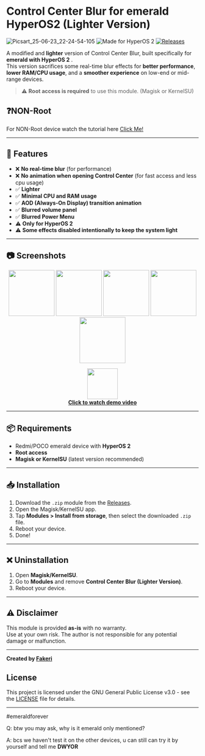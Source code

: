 # Control Center Blur for emerald HyperOS2 (Lighter Version)
![Picsart_25-06-23_22-24-54-105](https://github.com/user-attachments/assets/2e30c556-aa1f-44e9-944c-15f8b9614099)
![Made for HyperOS 2](https://img.shields.io/badge/Made%20for-HyperOS%202-blueviolet?style=for-the-badge&logo=xiaomi)
[![Releases](https://img.shields.io/github/v/release/fakerieh/Control-Center-Blur-for-HyperOS2-but-LIGHTER-?label=Download%20Releases&style=for-the-badge&logo=github)](https://github.com/fakerieh/Control-Center-Blur-for-HyperOS2-but-LIGHTER-/releases)

A modified and **lighter** version of Control Center Blur, built specifically for **emerald with HyperOS 2** .  
This version sacrifices some real-time blur effects for **better performance**, **lower RAM/CPU usage**, and a **smoother experience** on low-end or mid-range devices.

> ⚠️ **Root access is required** to use this module. (Magisk or KernelSU)

## ❓NON-Root
For NON-Root device watch the tutorial here [Click Me!](https://www.tiktok.com/@emerald_g99/video/7451981653653654790?is_from_webapp=1&sender_device=pc&web_id=7509390879649957384)


---

## 🔧 Features

- ❌ **No real-time blur** (for performance)
- ❌ **No animation when opening Control Center** (for fast access and less cpu usage)
- ✅ **Lighter**
- ✅ **Minimal CPU and RAM usage**
- ✅ **AOD (Always-On Display) transition animation**
- ✅ **Blurred volume panel**
- ✅ **Blurred Power Menu**
- ⚠️ **Only for HyperOS 2**
- ⚠️ **Some effects disabled intentionally to keep the system light**

---

## 📷 Screenshots

  <p align="center">
  <img src="https://github.com/user-attachments/assets/85461d96-2d3a-4c67-99ef-7e7018e3076e" width="120"/>
  <img src="https://github.com/user-attachments/assets/e6f6fe85-6203-4b91-aa80-7649f0cf8f63" width="120"/>
  <img src="https://github.com/user-attachments/assets/25394ed1-ae5b-4165-b4e4-c1710f0d2752" width="120"/>
  <img src="https://github.com/user-attachments/assets/eed40282-7341-4037-adca-ca8f87c8e932" width="120"/>
  <img src="https://github.com/user-attachments/assets/6b433479-a962-477f-91d8-b2f513fe882f" width="120"/>
</p>


<p align="center">
  <a href="https://github.com/user-attachments/assets/1863f8ae-d1d5-4614-ad8d-3cfa18b548c5">
    <img src="https://img.icons8.com/fluency/48/youtube-play.png" width="80"/><br/>
    <b>Click to watch demo video</b>
  </a>
</p>



---

## 📦 Requirements

- Redmi/POCO emerald device with **HyperOS 2**
- **Root access**
- **Magisk or KernelSU** (latest version recommended)

---

## 📥 Installation

1. Download the `.zip` module from the [Releases](https://github.com/fakerieh/Control-Center-Blur-for-HyperOS2-but-LIGHTER-/releases).
2. Open the Magisk/KernelSU app.
3. Tap **Modules > Install from storage**, then select the downloaded `.zip` file.
4. Reboot your device.
5. Done!

---

## ❌ Uninstallation

1. Open **Magisk/KernelSU**.
2. Go to **Modules** and remove **Control Center Blur (Lighter Version)**.
3. Reboot your device.

---

## ⚠️ Disclaimer

This module is provided **as-is** with no warranty.  
Use at your own risk. The author is not responsible for any potential damage or malfunction.

---

**Created by [Fakeri](https://github.com/fakerieh)**

## License

This project is licensed under the GNU General Public License v3.0 - see the [LICENSE](./LICENSE) file for details.

---

#emeraldforever

Q: btw you may ask, why is it emerald only mentioned? 

A: bcs we haven't test it on the other devices, u can still can try it by yourself and tell me **DWYOR**
